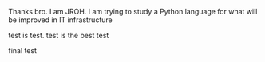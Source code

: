 Thanks bro. I am JROH. I am trying to study a Python language for what will be improved in IT infrastructure

test is test.
test is the best test

final test
